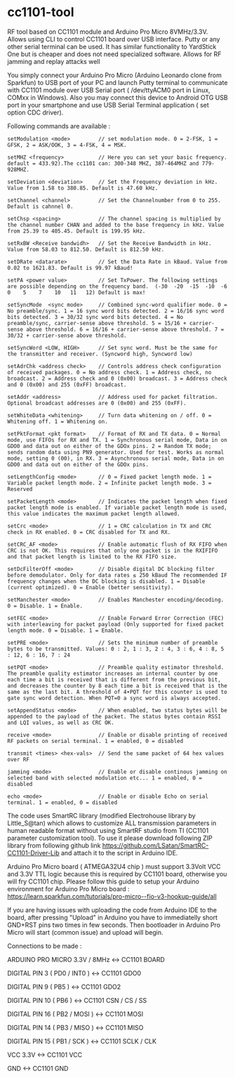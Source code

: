 # cc1101-tool
RF tool based on CC1101 module and Arduino Pro Micro 8VMHz/3.3V. Allows using CLI to control CC1101 board over USB interface. Putty or any other serial terminal can be used. It has similar functionality to YardStick One but is cheaper and does not need specialized software. Allows for RF jamming and replay attacks well 

You simply connect your Arduino Pro Micro (Arduino Leonardo clone from Sparkfun) to USB port of your PC and launch Putty terminal to communicate with CC1101 module over USB Serial port ( /dev/ttyACM0 port in Linux, COMxx in Windows). Also you may connect this device to Android OTG USB port in your smartphone and use USB Serial Terminal application ( set option CDC driver).

Following commands are available :

    setModulation <mode>         // set modulation mode. 0 = 2-FSK, 1 = GFSK, 2 = ASK/OOK, 3 = 4-FSK, 4 = MSK. 
    
    setMHZ <frequency>           // Here you can set your basic frequency. default = 433.92).The cc1101 can: 300-348 MHZ, 387-464MHZ and 779-928MHZ.
    
    setDeviation <deviation>     // Set the Frequency deviation in kHz. Value from 1.58 to 380.85. Default is 47.60 kHz.
    
    setChannel <channel>         // Set the Channelnumber from 0 to 255. Default is cahnnel 0.
    
    setChsp <spacing>            // The channel spacing is multiplied by the channel number CHAN and added to the base frequency in kHz. Value from 25.39 to 405.45. Default is 199.95 kHz. 
    
    setRxBW <Receive bandwidh>   // Set the Receive Bandwidth in kHz. Value from 58.03 to 812.50. Default is 812.50 kHz.
    
    setDRate <datarate>          // Set the Data Rate in kBaud. Value from 0.02 to 1621.83. Default is 99.97 kBaud!
    
    setPA <power value>          // Set TxPower. The following settings are possible depending on the frequency band.  (-30  -20  -15  -10  -6    0    5    7    10   11   12) Default is max!
    
    setSyncMode  <sync mode>     // Combined sync-word qualifier mode. 0 = No preamble/sync. 1 = 16 sync word bits detected. 2 = 16/16 sync word bits detected. 3 = 30/32 sync word bits detected. 4 = No preamble/sync, carrier-sense above threshold. 5 = 15/16 + carrier-sense above threshold. 6 = 16/16 + carrier-sense above threshold. 7 = 30/32 + carrier-sense above threshold.
    
    setSyncWord <LOW, HIGH>      // Set sync word. Must be the same for the transmitter and receiver. (Syncword high, Syncword low)
    
    setAdrChk <address check>    // Controls address check configuration of received packages. 0 = No address check. 1 = Address check, no broadcast. 2 = Address check and 0 (0x00) broadcast. 3 = Address check and 0 (0x00) and 255 (0xFF) broadcast.
    
    setAddr <address>            // Address used for packet filtration. Optional broadcast addresses are 0 (0x00) and 255 (0xFF).

    setWhiteData <whitening>     // Turn data whitening on / off. 0 = Whitening off. 1 = Whitening on.
    
    setPktFormat <pkt format>    // Format of RX and TX data. 0 = Normal mode, use FIFOs for RX and TX. 1 = Synchronous serial mode, Data in on GDO0 and data out on either of the GDOx pins. 2 = Random TX mode; sends random data using PN9 generator. Used for test. Works as normal mode, setting 0 (00), in RX. 3 = Asynchronous serial mode, Data in on GDO0 and data out on either of the GDOx pins.
    
    setLengthConfig <mode>       // 0 = Fixed packet length mode. 1 = Variable packet length mode. 2 = Infinite packet length mode. 3 = Reserved 
    
    setPacketLength <mode>       // Indicates the packet length when fixed packet length mode is enabled. If variable packet length mode is used, this value indicates the maximum packet length allowed.
    
    setCrc <mode>                // 1 = CRC calculation in TX and CRC check in RX enabled. 0 = CRC disabled for TX and RX.

    setCRC_AF <mode>             // Enable automatic flush of RX FIFO when CRC is not OK. This requires that only one packet is in the RXIFIFO and that packet length is limited to the RX FIFO size.

    setDcFilterOff <mode>        // Disable digital DC blocking filter before demodulator. Only for data rates ≤ 250 kBaud The recommended IF frequency changes when the DC blocking is disabled. 1 = Disable (current optimized). 0 = Enable (better sensitivity).

    setManchester <mode>         // Enables Manchester encoding/decoding. 0 = Disable. 1 = Enable.

    setFEC <mode>                // Enable Forward Error Correction (FEC) with interleaving for packet payload (Only supported for fixed packet length mode. 0 = Disable. 1 = Enable.

    setPRE <mode>                // Sets the minimum number of preamble bytes to be transmitted. Values: 0 : 2, 1 : 3, 2 : 4, 3 : 6, 4 : 8, 5 : 12, 6 : 16, 7 : 24

    setPQT <mode>                // Preamble quality estimator threshold. The preamble quality estimator increases an internal counter by one each time a bit is received that is different from the previous bit, and decreases the counter by 8 each time a bit is received that is the same as the last bit. A threshold of 4∙PQT for this counter is used to gate sync word detection. When PQT=0 a sync word is always accepted.

    setAppendStatus <mode>       // When enabled, two status bytes will be appended to the payload of the packet. The status bytes contain RSSI and LQI values, as well as CRC OK.

    receive <mode>               // Enable or disable printing of received RF packets on serial terminal. 1 = enabled, 0 = disabled

    transmit <times> <hex-vals>  // Send the same packet of 64 hex values over RF 

    jamming <mode>               // Enable or disable continous jamming on selected band with selected modulation etc... 1 = enabled, 0 = disabled

    echo <mode>                  // Enable or disable Echo on serial terminal. 1 = enabled, 0 = disabled
 
 
The code uses SmartRC library (modified Electrohouse library by Little_S@tan) which allows to customize ALL transmission parameters in human readable format without using SmartRF studio from TI (CC1101 parameter customization tool). To use it please download following ZIP library from following github link https://github.com/LSatan/SmartRC-CC1101-Driver-Lib and attach it to the script in Arduino IDE.

Arduino Pro Micro board ( ATMEGA32U4 chip ) must support 3.3Volt VCC and 3.3V TTL logic because this is required by CC1101 board, otherwise you will fry CC1101 chip. Please follow this guide to setup your Arduino environment for Arduino Pro Micro board : https://learn.sparkfun.com/tutorials/pro-micro--fio-v3-hookup-guide/all

If you are having issues with uploading the code from Arduino IDE to the board, after pressing "Upload" in Arduino you have to immediatelly short GND+RST pins two times in few seconds. Then bootloader in Arduino Pro Micro will start (common issue) and upload will begin.

Connections to be made :

ARDUINO PRO MICRO 3.3V / 8MHz <-> CC1101 BOARD

DIGITAL PIN 3 ( PD0 / INT0 ) <-> CC1101 GDO0

DIGITAL PIN 9 ( PB5 ) <-> CC1101 GDO2

DIGITAL PIN 10 ( PB6 ) <-> CC1101 CSN / CS / SS

DIGITAL PIN 16 ( PB2 / MOSI ) <-> CC1101 MOSI

DIGITAL PIN 14 ( PB3 / MISO ) <-> CC1101 MISO

DIGITAL PIN 15 ( PB1 / SCK ) <-> CC1101 SCLK / CLK

VCC 3.3V  <-> CC1101 VCC

GND <-> CC1101 GND
